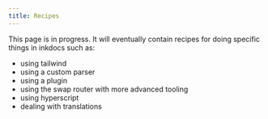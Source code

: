 ```yaml
---
title: Recipes
---
```


This page is in progress. It will eventually contain recipes for doing specific things in inkdocs such as:

- using tailwind
- using a custom parser
- using a plugin
- using the swap router with more advanced tooling
- using hyperscript
- dealing with translations
